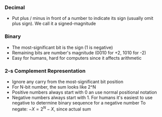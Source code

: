 ### Decimal
- Put plus / minus in front of a number to indicate its sign (usually omit plus sign). We call it a signed-magnitude

### Binary
- The most-significant bit is the sign (1 is negative)
- Remaining bits are number's magnitude (0010 for +2, 1010 for -2)
- Easy for humans, hard for computers since it affects arithmetic


### 2-s Complement Representation
- Ignore any carry from the most-significant bit position
- For N-bit number, the sum looks like 2^N
- Positive numbers always start with 0 an use normal positional notation
- Negative numbers always start with 1.
	For humans it's easiest to use negative to determine binary sequence for a negative number
	To negate: $-X = 2^N - X$, since actual sum  